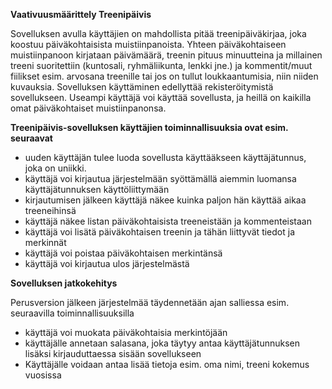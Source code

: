 **Vaativuusmäärittely Treenipäivis**

Sovelluksen avulla käyttäjien on mahdollista pitää treenipäiväkirjaa, joka koostuu päiväkohtaisista muistiinpanoista.
Yhteen päiväkohtaiseen muistiinpanoon kirjataan päivämäärä, treenin pituus minuutteina ja millainen treeni
suoritettiin (kuntosali, ryhmäliikunta, lenkki jne.) ja kommentit/muut fiilikset esim. arvosana treenille tai jos on
tullut loukkaantumisia, niin niiden kuvauksia. Sovelluksen käyttäminen edellyttää rekisteröitymistä sovellukseen. 
Useampi käyttäjä voi käyttää sovellusta, ja heillä on kaikilla omat päiväkohtaiset muistiinpanonsa.

**Treenipäivis-sovelluksen käyttäjien toiminnallisuuksia ovat esim. seuraavat**

- uuden käyttäjän tulee luoda sovellusta käyttääkseen käyttäjätunnus, joka on uniikki.
- käyttäjä voi kirjautua järjestelmään syöttämällä aiemmin luomansa käyttäjätunnuksen käyttöliittymään 
- kirjautumisen jälkeen käyttäjä näkee kuinka paljon hän käyttää aikaa treeneihinsä 
- käyttäjä näkee listan päiväkohtaisista treeneistään ja kommenteistaan
- käyttäjä voi lisätä päiväkohtaisen treenin ja tähän liittyvät tiedot ja merkinnät
- käyttäjä voi poistaa päiväkohtaisen merkintänsä
- käyttäjä voi kirjautua ulos järjestelmästä

**Sovelluksen jatkokehitys**

Perusversion jälkeen järjestelmää täydennetään ajan salliessa esim. seuraavilla toiminnallisuuksilla 

- käyttäjä voi muokata päiväkohtaisia merkintöjään
- käyttäjälle annetaan salasana, joka täytyy antaa käyttäjätunnuksen lisäksi kirjauduttaessa sisään sovellukseen 
- Käyttäjälle voidaan antaa lisää tietoja esim. oma nimi, treeni kokemus vuosissa 
    

